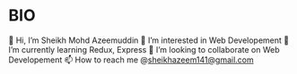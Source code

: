 # BIO
👋 Hi, I’m Sheikh Mohd Azeemuddin
👀 I’m interested in Web Developement
🌱 I’m currently learning Redux, Express
💞 I’m looking to collaborate on Web Developement
📫 How to reach me @sheikhazeem141@gmail.com